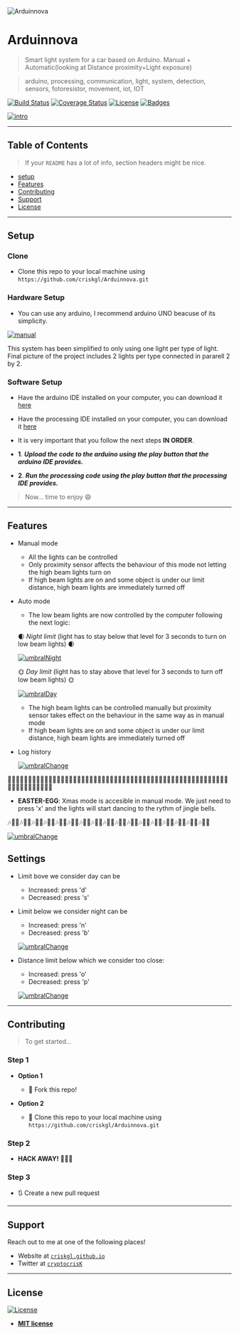 <img src="https://github.com/criskgl/Arduinnova/blob/master/GUI/assets/logo.png" title="Arduinnova" alt="Arduinnova">

# Arduinnova

> Smart light system for a car based on Arduino. Manual + Automatic(looking at Distance proximity+Light exposure)

> arduino, processing, communication, light, system, detection, sensors, fotoresistor, movement, iot, IOT

[![Build Status](http://img.shields.io/travis/badges/badgerbadgerbadger.svg?style=flat-square)](https://travis-ci.org/badges/badgerbadgerbadger) 
[![Coverage Status](http://img.shields.io/coveralls/badges/badgerbadgerbadger.svg?style=flat-square)](https://coveralls.io/r/badges/badgerbadgerbadger) 
[![License](http://img.shields.io/:license-mit-blue.svg?style=flat-square)](http://badges.mit-license.org) 
[![Badges](http://img.shields.io/:badges-9/9-ff6799.svg?style=flat-square)](https://github.com/badges/badgerbadgerbadger)


[![intro](https://github.com/criskgl/Arduinnova/blob/master/readmeAssets/intro.gif)]()

---

## Table of Contents

> If your `README` has a lot of info, section headers might be nice.

- [setup](#setup)
- [Features](#features)
- [Contributing](#settings)
- [Support](#support)
- [License](#license)

---

## Setup

### Clone

- Clone this repo to your local machine using `https://github.com/criskgl/Arduinnova.git`

### Hardware Setup

- You can use any arduino, I recommend arduino UNO beacuse of its simplicity.

[![manual](https://github.com/criskgl/Arduinnova/blob/master/readmeAssets/hardwareSetup.png)]()

This system has been simplified to only using one light per type of light. Final picture of the project includes 2 lights per type connected in pararell 2 by 2.

### Software Setup

- Have the arduino IDE installed on your computer, you can download it <a href="https://www.arduino.cc/en/main/software">here</a>

- Have the processing IDE installed on your computer, you can download it <a href="https://processing.org/download/">here</a>

- It is very important that you follow the next steps **IN ORDER**.

* **1**. ***Upload the code to the arduino using the play button that the arduino IDE provides.***

* **2**. ***Run the processing code using the play button that the processing IDE provides.***

> Now... time to enjoy 😄

---

## Features

* Manual mode

    * All the lights can be controlled
    * Only proximity sensor affects the behaviour of this mode not letting the high beam lights turn on
    * If high beam lights are on and some object is under our limit distance, high beam lights are immediately turned off
    
* Auto mode
    
    * The low beam lights are now controlled by the computer following the next logic:
    
    🌒 *Night limit* (light has to stay below that level for 3 seconds to turn on low beam lights) 🌒 
    
    [![umbralNight](https://github.com/criskgl/Arduinnova/blob/master/readmeAssets/umbralDay.gif)]()

    🌞 *Day limit* (light has to stay above that level for 3 seconds to turn off low beam lights) 🌞
    
    [![umbralDay](https://github.com/criskgl/Arduinnova/blob/master/readmeAssets/umbralNight.gif)]()
    
    * The high beam lights can be controlled manually but proximity sensor takes effect on the behaviour in the same way as in manual mode
    * If high beam lights are on and some object is under our limit distance, high beam lights are immediately turned off

* Log history

    [![umbralChange](https://github.com/criskgl/Arduinnova/blob/master/readmeAssets/history.gif)]()
    
🎅🏻🌲🎄🎁🎅🏻🌲🎄🎁🎅🏻🌲🎄🎁🎅🏻🌲🎄🎁🎅🏻🌲🎄🎁🎅🏻🌲🎄🎁🎅🏻🌲🎄🎁🎅🏻🌲🎄🎁🎅🏻🌲🎄🎁🎅🏻🌲🎄🎁🎅🏻🌲🎄🎁🎅🏻🌲🎄🎁🎅🏻🌲🎄🎁

* **EASTER-EGG**: Xmas mode is accesible in manual mode. We just need to press 'x' and the lights will start dancing to the rythm of jingle bells. 

🎶🎅🏻🎶🎅🏻🎶🎅🏻🎶🎅🏻🎶🎅🏻🎶🎅🏻🎶🎅🏻🎶🎅🏻🎶🎅🏻🎶🎅🏻🎶🎅🏻🎶🎅🏻🎶🎅🏻🎶🎅🏻🎶🎅🏻🎶🎅🏻🎶🎅🏻

   [![umbralChange](https://github.com/criskgl/Arduinnova/blob/master/readmeAssets/manualXmas.gif)]()
   
   
## Settings

* Limit bove we consider day can be 
    * Increased: press 'd'
    * Decreased: press 's'
    
* Limit below we consider night can be 
    * Increased: press 'n'
    * Decreased: press 'b'
    
    [![umbralChange](https://github.com/criskgl/Arduinnova/blob/master/readmeAssets/umbralChange.gif)]()

* Distance limit below which we consider too close: 
    * Increased: press 'o'
    * Decreased: press 'p'
    
    [![umbralChange](https://github.com/criskgl/Arduinnova/blob/master/readmeAssets/distanceLimitChange.gif)]()

---

## Contributing

> To get started...

### Step 1

- **Option 1**
    - 🍴 Fork this repo!

- **Option 2**
    - 👯 Clone this repo to your local machine using `https://github.com/criskgl/Arduinnova.git`

### Step 2

- **HACK AWAY!** 🔨🔨🔨

### Step 3

- 🔃 Create a new pull request

---


## Support

Reach out to me at one of the following places!

- Website at <a href="https://criskgl.github.io" target="_blank">`criskgl.github.io`</a>
- Twitter at <a href="https://twitter.com/cryptocrisK" target="_blank">`cryptocrisK`</a>
---

## License

[![License](http://img.shields.io/:license-mit-blue.svg?style=flat-square)](http://badges.mit-license.org)

- **[MIT license](http://opensource.org/licenses/mit-license.php)**
